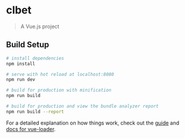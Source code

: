 # clbet

> A Vue.js project

## Build Setup

``` bash
# install dependencies 
npm install

# serve with hot reload at localhost:8080
npm run dev

# build for production with minification 
npm run build

# build for production and view the bundle analyzer report
npm run build --report
```

For a detailed explanation on how things work, check out the [guide](http://vuejs-templates.github.io/webpack/) and [docs for vue-loader](http://vuejs.github.io/vue-loader).
